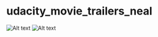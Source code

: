 # udacity_movie_trailers_neal
![Alt text](https://github.com/hailiangwangutd/udacity_movie_trailers_neal/blob/master/screenshot1.png)
![Alt text](https://github.com/hailiangwangutd/udacity_movie_trailers_neal/blob/master/screenshot2.png)